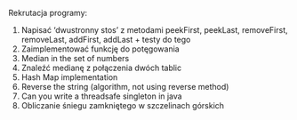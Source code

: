 Rekrutacja programy:
1. Napisać ‘dwustronny stos’ z metodami peekFirst, peekLast, removeFirst, removeLast, addFirst, addLast + testy do tego
2. Zaimplementować funkcję do potęgowania
3. Median in the set of numbers
4. Znaleźć medianę z połączenia dwóch tablic
5. Hash Map implementation
6. Reverse the string (algorithm, not using reverse method)
27. Can you write a threadsafe singleton in java
26. Obliczanie śniegu zamkniętego w szczelinach górskich